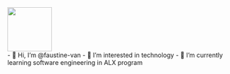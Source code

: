 <div id="header" align="left">
  <img src="https://media.giphy.com/media/M9gbBd9nbDrOTu1Mqx/giphy.gif" width="100"/>
</div>
- 👋 Hi, I’m @faustine-van
- 👀 I’m interested in technology
- 🌱 I’m currently learning software engineering in ALX program
